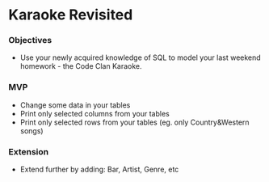 # Karaoke Revisited

### Objectives

- Use your newly acquired knowledge of SQL to model your last weekend homework - the Code Clan Karaoke.

### MVP

<!-- - Redraw your UML diagram as SQL Associations Diagrams -->
<!-- - Recreate your Karaoke classes as tables
- Connect Tables to each other with one to many and many to many joins -->
<!-- - Enter some example data into your tables -->
- Change some data in your tables
- Print only selected columns from your tables
- Print only selected rows from your tables (eg. only Country&Western songs)

### Extension

- Extend further by adding: Bar, Artist, Genre, etc
